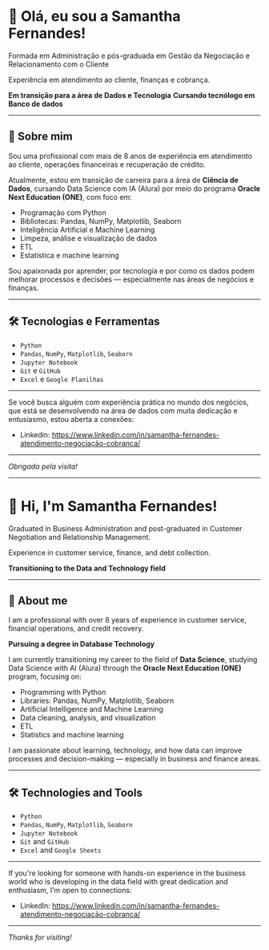 # 👋 Olá, eu sou a Samantha Fernandes!

Formada em Administração e pós-graduada em Gestão da Negociação e Relacionamento com o Cliente 

Experiência em atendimento ao cliente, finanças e cobrança.

**Em transição para a área de Dados e Tecnologia** 
**Cursando tecnólogo em Banco de dados**

---

## 🚀 Sobre mim

Sou uma profissional com mais de 8 anos de experiência em atendimento ao cliente, operações financeiras e recuperação de crédito.

Atualmente, estou em transição de carreira para a área de **Ciência de Dados**, cursando Data Science com IA (Alura) por meio do programa **Oracle Next Education (ONE)**, com foco em:

- Programação com Python 
- Bibliotecas: Pandas, NumPy, Matplotlib, Seaborn  
- Inteligência Artificial e Machine Learning
- Limpeza, análise e visualização de dados
- ETL
- Estatística e machine learning

Sou apaixonada por aprender, por tecnologia e por como os dados podem melhorar processos e decisões — especialmente nas áreas de negócios e finanças.

---

## 🛠️ Tecnologias e Ferramentas

- `Python`  
- `Pandas`, `NumPy`, `Matplotlib`, `Seaborn`  
- `Jupyter Notebook`  
- `Git` e `GitHub`  
- `Excel` e `Google Planilhas`  

---

Se você busca alguém com experiência prática no mundo dos negócios, que está se desenvolvendo na área de dados com muita dedicação e entusiasmo, estou aberta a conexões:

- Linkedin: https://www.linkedin.com/in/samantha-fernandes-atendimento-negociação-cobranca/ 

---

_Obrigada pela visita!_

---

# 👋 Hi, I'm Samantha Fernandes!

Graduated in Business Administration and post-graduated in Customer Negotiation and Relationship Management.

Experience in customer service, finance, and debt collection.

**Transitioning to the Data and Technology field**

---

## 🚀 About me

I am a professional with over 8 years of experience in customer service, financial operations, and credit recovery.

**Pursuing a degree in Database Technology**

I am currently transitioning my career to the field of **Data Science**, studying Data Science with AI (Alura) through the **Oracle Next Education (ONE)** program, focusing on:

- Programming with Python  
- Libraries: Pandas, NumPy, Matplotlib, Seaborn  
- Artificial Intelligence and Machine Learning  
- Data cleaning, analysis, and visualization  
- ETL  
- Statistics and machine learning  

I am passionate about learning, technology, and how data can improve processes and decision-making — especially in business and finance areas.

---

## 🛠️ Technologies and Tools

- `Python`  
- `Pandas`, `NumPy`, `Matplotlib`, `Seaborn`  
- `Jupyter Notebook`  
- `Git` and `GitHub`  
- `Excel` and `Google Sheets`  

---

If you're looking for someone with hands-on experience in the business world who is developing in the data field with great dedication and enthusiasm, I’m open to connections:

- LinkedIn: https://www.linkedin.com/in/samantha-fernandes-atendimento-negociação-cobranca/

---

_Thanks for visiting!_



